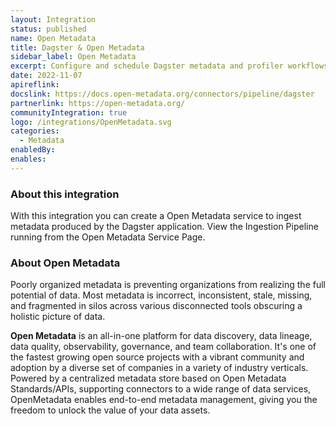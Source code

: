 ```yaml
---
layout: Integration
status: published
name: Open Metadata
title: Dagster & Open Metadata
sidebar_label: Open Metadata
excerpt: Configure and schedule Dagster metadata and profiler workflows from the OpenMetadata UI.
date: 2022-11-07
apireflink: 
docslink: https://docs.open-metadata.org/connectors/pipeline/dagster
partnerlink: https://open-metadata.org/
communityIntegration: true
logo: /integrations/OpenMetadata.svg
categories:
  - Metadata
enabledBy:
enables:
---
```


### About this integration

With this integration you can create a Open Metadata service to ingest metadata produced by the Dagster application. View the Ingestion Pipeline running from the Open Metadata Service Page.

### About Open Metadata

Poorly organized metadata is preventing organizations from realizing the full potential of data. Most metadata is incorrect, inconsistent, stale, missing, and fragmented in silos across various disconnected tools obscuring a holistic picture of data.

**Open Metadata** is an all-in-one platform for data discovery, data lineage, data quality, observability, governance, and team collaboration. It's one of the fastest growing open source projects with a vibrant community and adoption by a diverse set of companies in a variety of industry verticals. Powered by a centralized metadata store based on Open Metadata Standards/APIs, supporting connectors to a wide range of data services, OpenMetadata enables end-to-end metadata management, giving you the freedom to unlock the value of your data assets.

